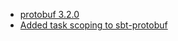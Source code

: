 - [protobuf 3.2.0](https://github.com/sbt/sbt-protobuf/commit/b11e9bfd11400b69455477e9f3e336f8acbcf442)
- [Added task scoping to sbt-protobuf](https://github.com/sbt/sbt-protobuf/pull/43)
